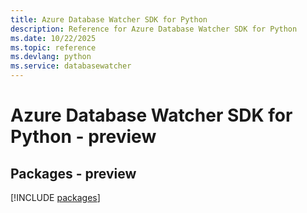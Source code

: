 ```yaml
---
title: Azure Database Watcher SDK for Python
description: Reference for Azure Database Watcher SDK for Python
ms.date: 10/22/2025
ms.topic: reference
ms.devlang: python
ms.service: databasewatcher
---
```

# Azure Database Watcher SDK for Python - preview
## Packages - preview
[!INCLUDE [packages](database-watcher-index.md)]